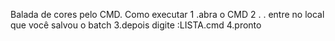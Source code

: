 Balada de cores pelo CMD.
Como executar
1 .abra o CMD
2 . . entre no local que você salvou o  batch
3.depois digite :LISTA.cmd
4.pronto
